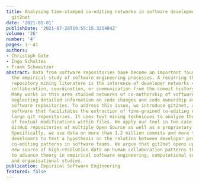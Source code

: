 ```yaml
---
title: Analysing time-stamped co-editing networks in software development teams using
  git2net
date: '2021-01-01'
publishDate: '2021-07-28T19:55:15.321404Z'
volume: '26'
number: '4'
pages: 1--41
authors:
- Christoph Gote
- Ingo Scholtes
- Frank Schweitzer
abstract: Data from software repositories have become an important foundation for
  the empirical study of software engineering processes. A recurring theme in the
  repository mining literature is the inference of developer networks capturing e.g.
  collaboration, coordination, or communication from the commit history of projects.
  Many works in this area studied networks of co-authorship of software artefacts,
  neglecting detailed information on code changes and code ownership available in
  software repositories. To address this issue, we introduce git2net, a scalable python
  software that facilitates the extraction of fine-grained co-editing networks in
  large git repositories. It uses text mining techniques to analyse the detailed history
  of textual modifications within files. We apply our tool in two case studies using
  GitHub repositories of multiple Open Source as well as a proprietary software project.
  Specifically, we use data on more than 1.2 million commits and more than 25,000
  developers to test a hypothesis on the relation between developer productivity and
  co-editing patterns in software teams. We argue that git2net opens up an important
  new source of high-resolution data on human collaboration patterns that can be used
  to advance theory in empirical software engineering, computational social science,
  and organisational studies.
publication: Empirical Software Engineering
featured: false
---
```

